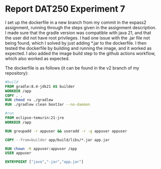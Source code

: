 # Report DAT250 Experiment 7

I set up the dockerfile in a new branch from my commit in the expass2 assignment, running through the steps given in the assignment description. I made sure that the gradle version was compatible with java 21, and that the user did not have root privileges. I had one issue with the .jar file not being found, which I solved by just adding *.jar to the dockerfile. I then tested the dockerfile by building and running the image, and it worked as expected. I also added the image build step to the github actions workflow, which also worked as expected.

The dockerfile is as follows (it can be found in the v2 branch of my repository):

```Dockerfile 
#build
FROM gradle:8.4-jdk21 AS builder
WORKDIR /app
COPY . .
RUN chmod +x ./gradlew
RUN ./gradlew clean bootJar --no-daemon

#run
FROM eclipse-temurin:21-jre
WORKDIR /app

RUN groupadd -r appuser && useradd -r -g appuser appuser

COPY --from=builder app/build/libs/*.jar app.jar

RUN chown -R appuser:appuser /app
USER appuser

ENTRYPOINT ["java","-jar","app.jar"]
```

